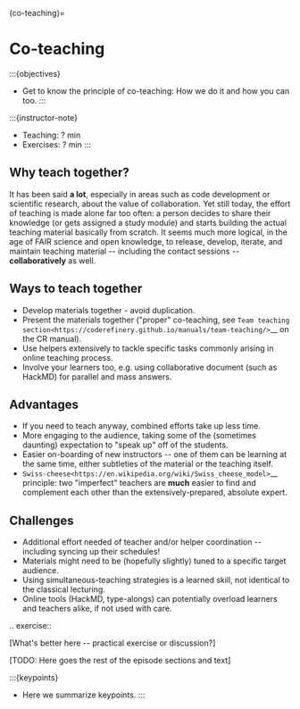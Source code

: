 (co-teaching)=

# Co-teaching

:::{objectives}
- Get to know the principle of co-teaching: How we do it and how you can too.
:::

:::{instructor-note}
- Teaching: ? min
- Exercises: ? min
:::

Why teach together?
-------------------

It has been said **a lot**, especially in areas such as code development or scientific research, about the value of collaboration.
Yet still today, the effort of teaching is made alone far too often: a person decides to share their knowledge (or gets assigned a study module) and starts building the actual teaching material basically from scratch.
It seems much more logical, in the age of FAIR science and open knowledge, to release, develop, iterate, and maintain teaching material -- including the contact sessions -- **collaboratively** as well.

Ways to teach together
----------------------

* Develop materials together - avoid duplication.
* Present the materials together ("proper" co-teaching, see `Team teaching section<https://coderefinery.github.io/manuals/team-teaching/>`__ on the CR manual).
* Use helpers extensively to tackle specific tasks commonly arising in online teaching process.
* Involve your learners too, e.g. using collaborative document (such as HackMD) for parallel and mass answers.

Advantages
----------

* If you need to teach anyway, combined efforts take up less time.
* More engaging to the audience, taking some of the (sometimes daunting) expectation to "speak up" off of the students.
* Easier on-boarding of new instructors -- one of them can be learning at the same time, either subtleties of the material or the teaching itself.
* `Swiss-cheese<https://en.wikipedia.org/wiki/Swiss_cheese_model>`__ principle: two "imperfect" teachers are __much__ easier to find and complement each other than the extensively-prepared, absolute expert.

Challenges
----------

* Additional effort needed of teacher and/or helper coordination -- including syncing up their schedules!
* Materials might need to be (hopefully slightly) tuned to a specific target audience.
* Using simultaneous-teaching strategies is a learned skill, not identical to the classical lecturing.
* Online tools (HackMD, type-alongs) can potentially overload learners and teachers alike, if not used with care.

.. exercise::
   
   [What's better here -- practical exercise or discussion?]
   


[TODO: Here goes the rest of the episode sections and text]


:::{keypoints}
- Here we summarize keypoints.
:::
